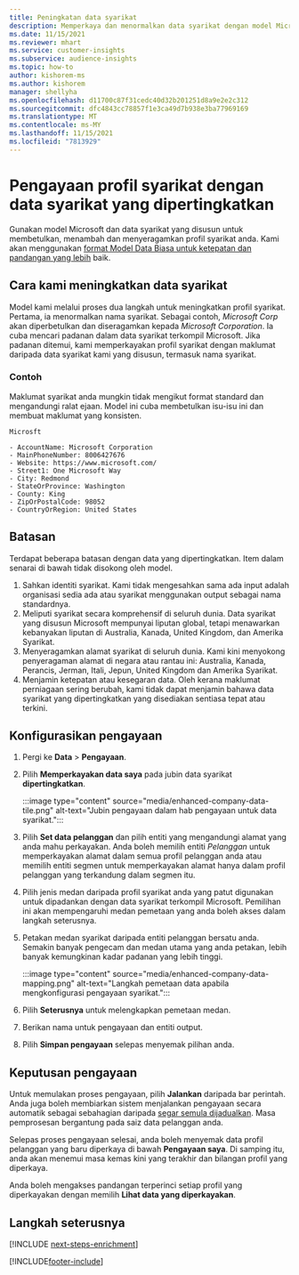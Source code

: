 ```yaml
---
title: Peningkatan data syarikat
description: Memperkaya dan menormalkan data syarikat dengan model Microsoft.
ms.date: 11/15/2021
ms.reviewer: mhart
ms.service: customer-insights
ms.subservice: audience-insights
ms.topic: how-to
author: kishorem-ms
ms.author: kishorem
manager: shellyha
ms.openlocfilehash: d11700c87f31cedc40d32b201251d8a9e2e2c312
ms.sourcegitcommit: dfc4843cc78857f1e3ca49d7b938e3ba77969169
ms.translationtype: MT
ms.contentlocale: ms-MY
ms.lasthandoff: 11/15/2021
ms.locfileid: "7813929"
---
```

# <a name="enrichment-of-company-profiles-with-enhanced-company-data"></a>Pengayaan profil syarikat dengan data syarikat yang dipertingkatkan

Gunakan model Microsoft dan data syarikat yang disusun untuk membetulkan, menambah dan menyeragamkan profil syarikat anda. Kami akan menggunakan [format Model Data Biasa untuk ketepatan dan pandangan yang lebih](/common-data-model/schema/core/applicationcommon/account) baik.

## <a name="how-we-enhance-company-data"></a>Cara kami meningkatkan data syarikat

Model kami melalui proses dua langkah untuk meningkatkan profil syarikat. Pertama, ia menormalkan nama syarikat. Sebagai contoh, *Microsoft Corp* akan diperbetulkan dan diseragamkan kepada *Microsoft Corporation*. Ia cuba mencari padanan dalam data syarikat terkompil Microsoft. Jika padanan ditemui, kami memperkayakan profil syarikat dengan maklumat daripada data syarikat kami yang disusun, termasuk nama syarikat.


### <a name="example"></a>Contoh

Maklumat syarikat anda mungkin tidak mengikut format standard dan mengandungi ralat ejaan. Model ini cuba membetulkan isu-isu ini dan membuat maklumat yang konsisten.

```Input
Microsft
```

```Output
- AccountName: Microsoft Corporation
- MainPhoneNumber: 8006427676
- Website: https://www.microsoft.com/
- Street1: One Microsoft Way
- City: Redmond
- StateOrProvince: Washington
- County: King
- ZipOrPostalCode: 98052
- CountryOrRegion: United States
```

## <a name="limitations"></a>Batasan

Terdapat beberapa batasan dengan data yang dipertingkatkan. Item dalam senarai di bawah tidak disokong oleh model.

1.  Sahkan identiti syarikat. Kami tidak mengesahkan sama ada input adalah organisasi sedia ada atau syarikat menggunakan output sebagai nama standardnya.
2.  Meliputi syarikat secara komprehensif di seluruh dunia. Data syarikat yang disusun Microsoft mempunyai liputan global, tetapi menawarkan kebanyakan liputan di Australia, Kanada, United Kingdom, dan Amerika Syarikat.
3.  Menyeragamkan alamat syarikat di seluruh dunia. Kami kini menyokong penyeragaman alamat di negara atau rantau ini: Australia, Kanada, Perancis, Jerman, Itali, Jepun, United Kingdom dan Amerika Syarikat.
4.  Menjamin ketepatan atau kesegaran data. Oleh kerana maklumat perniagaan sering berubah, kami tidak dapat menjamin bahawa data syarikat yang dipertingkatkan yang disediakan sentiasa tepat atau terkini.

## <a name="configure-the-enrichment"></a>Konfigurasikan pengayaan

1. Pergi ke **Data** > **Pengayaan**.

1. Pilih **Memperkayakan data saya** pada jubin data syarikat **dipertingkatkan**.

   :::image type="content" source="media/enhanced-company-data-tile.png" alt-text="Jubin pengayaan dalam hab pengayaan untuk data syarikat.":::

1. Pilih **Set data pelanggan** dan pilih entiti yang mengandungi alamat yang anda mahu perkayakan. Anda boleh memilih entiti *Pelanggan* untuk memperkayakan alamat dalam semua profil pelanggan anda atau memilih entiti segmen untuk memperkayakan alamat hanya dalam profil pelanggan yang terkandung dalam segmen itu.

1. Pilih jenis medan daripada profil syarikat anda yang patut digunakan untuk dipadankan dengan data syarikat terkompil Microsoft. Pemilihan ini akan mempengaruhi medan pemetaan yang anda boleh akses dalam langkah seterusnya.

1.  Petakan medan syarikat daripada entiti pelanggan bersatu anda. Semakin banyak pengecam dan medan utama yang anda petakan, lebih banyak kemungkinan kadar padanan yang lebih tinggi.

    :::image type="content" source="media/enhanced-company-data-mapping.png" alt-text="Langkah pemetaan data apabila mengkonfigurasi pengayaan syarikat.":::

1. Pilih **Seterusnya** untuk melengkapkan pemetaan medan.

1. Berikan nama untuk pengayaan dan entiti output.

1. Pilih **Simpan pengayaan** selepas menyemak pilihan anda.

## <a name="enrichment-results"></a>Keputusan pengayaan

Untuk memulakan proses pengayaan, pilih **Jalankan** daripada bar perintah. Anda juga boleh membiarkan sistem menjalankan pengayaan secara automatik sebagai sebahagian daripada [segar semula dijadualkan](system.md#schedule-tab). Masa pemprosesan bergantung pada saiz data pelanggan anda.

Selepas proses pengayaan selesai, anda boleh menyemak data profil pelanggan yang baru diperkaya di bawah **Pengayaan saya**. Di samping itu, anda akan menemui masa kemas kini yang terakhir dan bilangan profil yang diperkaya.

Anda boleh mengakses pandangan terperinci setiap profil yang diperkayakan dengan memilih **Lihat data yang diperkayakan**.

## <a name="next-steps"></a>Langkah seterusnya

[!INCLUDE [next-steps-enrichment](../includes/next-steps-enrichment.md)]

[!INCLUDE[footer-include](../includes/footer-banner.md)]
